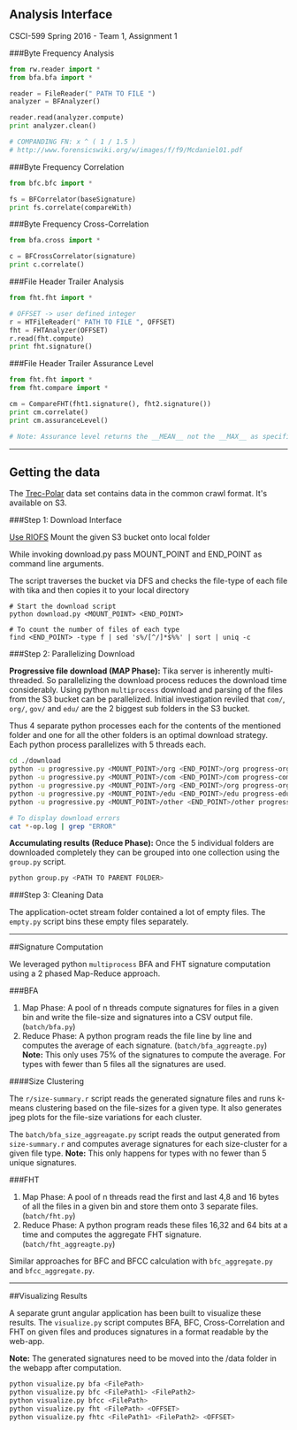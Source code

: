 ## Analysis Interface

CSCI-599 Spring 2016 - Team 1, Assignment 1

###Byte Frequency Analysis

```python
from rw.reader import *
from bfa.bfa import *

reader = FileReader(" PATH TO FILE ")
analyzer = BFAnalyzer()

reader.read(analyzer.compute)
print analyzer.clean()

# COMPANDING FN: x ^ ( 1 / 1.5 )
# http://www.forensicswiki.org/w/images/f/f9/Mcdaniel01.pdf
```

###Byte Frequency Correlation

```python
from bfc.bfc import *

fs = BFCorrelator(baseSignature)
print fs.correlate(compareWith)
```

###Byte Frequency Cross-Correlation

```python
from bfa.cross import *

c = BFCrossCorrelator(signature)
print c.correlate()
```

###File Header Trailer Analysis

```python
from fht.fht import *

# OFFSET -> user defined integer
r = HTFileReader(" PATH TO FILE ", OFFSET)
fht = FHTAnalyzer(OFFSET)
r.read(fht.compute)
print fht.signature()
```

###File Header Trailer Assurance Level

```python
from fht.fht import *
from fht.compare import *

cm = CompareFHT(fht1.signature(), fht2.signature())
print cm.correlate()
print cm.assuranceLevel()

# Note: Assurance level returns the __MEAN__ not the __MAX__ as specified here.
```
***

## Getting the data

The [Trec-Polar](https://github.com/chrismattmann/trec-dd-polar) data set contains data in the
common crawl format. It's available on S3.

###Step 1: Download Interface

[Use RIOFS](https://github.com/skoobe/riofs)
Mount the given S3 bucket onto local folder

While invoking download.py pass MOUNT_POINT and END_POINT as command line arguments.

The script traverses the bucket via DFS and checks the file-type of each file
with tika and then copies it to your local directory

```
# Start the download script
python download.py <MOUNT_POINT> <END_POINT>

# To count the number of files of each type
find <END_POINT> -type f | sed 's%/[^/]*$%%' | sort | uniq -c
```

###Step 2: Parallelizing Download

__Progressive file download (MAP Phase):__
Tika server is inherently multi-threaded. So parallelizing the download
process reduces the download time considerably. Using python `multiprocess` download and parsing
of the files from the S3 bucket can be parallelized. Initial investigation reviled that `com/`,
`org/`, `gov/` and `edu/` are the 2 biggest sub folders in the S3 bucket.

Thus 4 separate python processes each for the contents of the mentioned folder
and one for all the other folders is an optimal download strategy. Each python process
parallelizes with 5 threads each.

```bash
cd ./download
python -u progressive.py <MOUNT_POINT>/org <END_POINT>/org progress-org.log > progress-org-op.log > /dev/null &
python -u progressive.py <MOUNT_POINT>/com <END_POINT>/com progress-com.log > progress-com-op.log > /dev/null &
python -u progressive.py <MOUNT_POINT>/org <END_POINT>/org progress-org.log > progress-org-op.log > /dev/null &
python -u progressive.py <MOUNT_POINT>/edu <END_POINT>/edu progress-edu.log > progress-edu-op.log > /dev/null &
python -u progressive.py <MOUNT_POINT>/other <END_POINT>/other progress-other.log > progress-other-op.log > /dev/null &

# To display download errors
cat *-op.log | grep "ERROR"
```

__Accumulating results (Reduce Phase):__
Once the 5 individual folders are downloaded completely they can be grouped into one collection using the
`group.py` script.

```bash
python group.py <PATH TO PARENT FOLDER>
```

###Step 3: Cleaning Data

The application-octet stream folder contained a lot of empty files. The `empty.py` script bins these empty files
separately.

***

##Signature Computation

We leveraged python `multiprocess` BFA and FHT signature computation using a 2 phased Map-Reduce approach.

###BFA

1. Map Phase: A pool of n threads compute signatures for files in a given bin and write the file-size and signatures
into a CSV output file. (`batch/bfa.py`)
2. Reduce Phase: A python program reads the file line by line and computes the average of each signature.
(`batch/bfa_aggreagte.py`) __Note:__ This only uses 75% of the signatures to compute the average. For types with
fewer than 5 files all the signatures are used.

####Size Clustering

The `r/size-summary.r` script reads the generated signature files and runs k-means clustering based on the file-sizes
for a given type. It also generates jpeg plots for the file-size variations for each cluster.

The `batch/bfa_size_aggreagate.py` script reads the output generated from `size-summary.r` and computes average signatures
for each size-cluster for a given file type. __Note:__ This only happens for types with no fewer than 5 unique signatures.


###FHT

1. Map Phase: A pool of n threads read the first and last 4,8 and 16 bytes of all the files in a given bin and store them
onto 3 separate files. (`batch/fht.py`)
2. Reduce Phase: A python program reads these files 16,32 and 64 bits at a time and computes the aggregate FHT signature.
(`batch/fht_aggreagte.py`)


Similar approaches for BFC and BFCC calculation with `bfc_aggregate.py` and `bfcc_aggregate.py`.

***

##Visualizing Results

A separate grunt angular application has been built to visualize these results. The `visualize.py` script computes
BFA, BFC, Cross-Correlation and FHT on given files and produces signatures in a format readable by the web-app.

__Note:__ The generated signatures need to be moved into the /data folder in the webapp after computation.

```bash
python visualize.py bfa <FilePath>
python visualize.py bfc <FilePath1> <FilePath2>
python visualize.py bfcc <FilePath>
python visualize.py fht <FilePath> <OFFSET>
python visualize.py fhtc <FilePath1> <FilePath2> <OFFSET>
```
